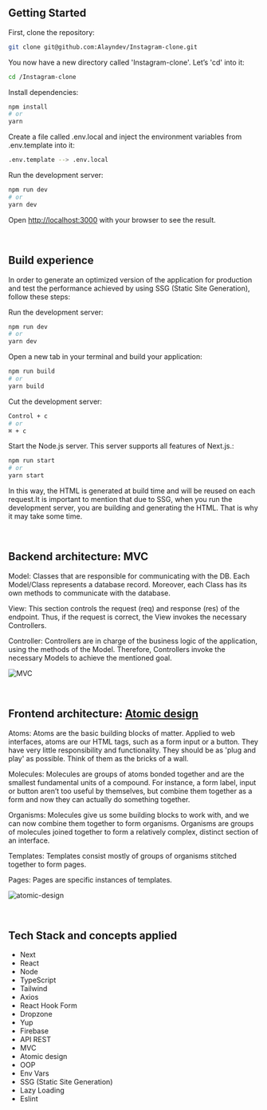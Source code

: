 ## Getting Started

First, clone the repository:

```bash
git clone git@github.com:Alayndev/Instagram-clone.git
```
You now have a new directory called 'Instagram-clone'. Let’s 'cd' into it:

```bash
cd /Instagram-clone
```

Install dependencies:

```bash
npm install
# or
yarn
```

Create a file called .env.local and inject the environment variables from .env.template into it:

```bash
.env.template --> .env.local
```

Run the development server:

```bash
npm run dev
# or
yarn dev
```

Open [http://localhost:3000](http://localhost:3000) with your browser to see the result.

<br/>


## Build experience

In order to generate an optimized version of the application for production and test the performance achieved by using SSG (Static Site Generation), follow these steps:

Run the development server:

```bash
npm run dev
# or
yarn dev
```

Open a new tab in your terminal and build your application:

```bash
npm run build
# or
yarn build
```

Cut the development server:

```bash
Control + c
# or
⌘ + c
```

Start the Node.js server. This server supports all features of Next.js.:

```bash
npm run start
# or
yarn start
```

In this way, the HTML is generated at build time and will be reused on each request.It is important to mention that due to SSG, when you run the development server, you are building and generating the HTML. That is why it may take some time.

<br/>


## Backend architecture: MVC

Model: Classes that are responsible for communicating with the DB. Each Model/Class represents a database record. Moreover, each Class has its own methods to communicate with the database.

View: This section controls the request (req) and response (res) of the endpoint. Thus, if the request is correct, the View invokes the necessary Controllers.

Controller: Controllers are in charge of the business logic of the application, using the methods of the Model. Therefore, Controllers invoke the necessary Models to achieve the mentioned goal.

![MVC](https://user-images.githubusercontent.com/84744435/188996667-33991f4f-2893-42bf-90a0-352f4bcbb0b3.png)

<br/>


## Frontend architecture: [Atomic design](https://bradfrost.com/blog/post/atomic-web-design/)


Atoms: Atoms are the basic building blocks of matter. Applied to web interfaces, atoms are our HTML tags, such as a form input or a button. They have very little responsibility and functionality. They should be as 'plug and play' as possible. Think of them as the bricks of a wall.

Molecules: Molecules are groups of atoms bonded together and are the smallest fundamental units of a compound. For instance, a form label, input or button aren’t too useful by themselves, but combine them together as a form and now they can actually do something together.

Organisms: Molecules give us some building blocks to work with, and we can now combine them together to form organisms. Organisms are groups of molecules joined together to form a relatively complex, distinct section of an interface.

Templates: Templates consist mostly of groups of organisms stitched together to form pages.

Pages: Pages are specific instances of templates. 

![atomic-design](https://user-images.githubusercontent.com/84744435/189000998-1907e06b-3993-4f4c-9b65-3ae9d1142205.png)




<br/>

## Tech Stack and concepts applied

- Next
- React
- Node
- TypeScript
- Tailwind
- Axios
- React Hook Form
- Dropzone
- Yup
- Firebase
- API REST
- MVC
- Atomic design
- OOP
- Env Vars
- SSG (Static Site Generation)
- Lazy Loading
- Eslint
